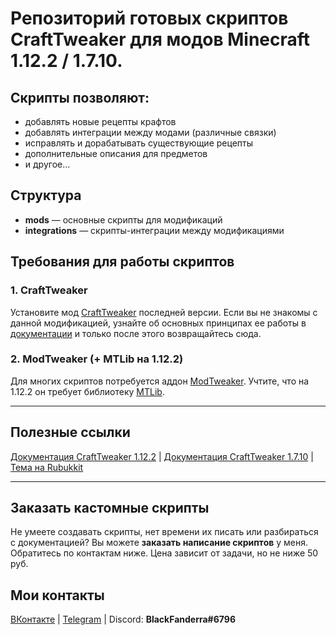 # Репозиторий готовых скриптов CraftTweaker для модов Minecraft 1.12.2 / 1.7.10.

## Скрипты позволяют:
* добавлять новые рецепты крафтов
* добавлять интеграции между модами (различные связки)
* исправлять и дорабатывать существующие рецепты
* дополнительные описания для предметов
* и другое...

## Структура
* **mods** — основные скрипты для модификаций
* **integrations** — скрипты-интеграции между модификациями

## Требования для работы скриптов
### 1. CraftTweaker
Установите мод [CraftTweaker](https://www.curseforge.com/minecraft/mc-mods/crafttweaker) последней версии. Если вы не знакомы с данной модификацией, узнайте об основных принципах ее работы в [документации](https://docs.blamejared.com/1.12/ru/) и только после этого возвращайтесь сюда.

### 2. ModTweaker (+ MTLib на 1.12.2)
Для многих скриптов потребуется аддон [ModTweaker](https://www.curseforge.com/minecraft/mc-mods/modtweaker). Учтите, что на 1.12.2 он требует библиотеку [MTLib](https://www.curseforge.com/minecraft/mc-mods/mtlib).

***

## Полезные ссылки
[Документация CraftTweaker 1.12.2](https://docs.blamejared.com/1.12/ru/) | [Документация CraftTweaker 1.7.10](http://minetweaker3.powerofbytes.com/wiki/Main_Page) | [Тема на Rubukkit](http://rubukkit.org/threads/ispravlenija-receptov-v-modax-minetweaker-crafttweaker.163629/)

***

## Заказать кастомные скрипты
Не умеете создавать скрипты, нет времени их писать или разбираться с документацией? Вы можете **заказать написание скриптов** у меня. Обратитесь по контактам ниже. Цена зависит от задачи, но не ниже 50 руб.

## Мои контакты
[ВКонтакте](https://vk.com/id335318686) | [Telegram](https://t.me/BlackFanderra) | Discord: **BlackFanderra#6796**
